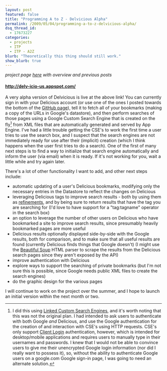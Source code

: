 ```yaml
---
layout: post
featured: false
title: "Programming A to Z - Delvicious Alpha"
permalink: /2009/05/04/programming-a-to-z-delvicious-alpha/
dsq_thread_id:
  - 17673227
categories:
  - projects
  - ITP
  - ITP - A2Z
blurb: "Theoretically this thing should still work."
show_blurb: true
---
```

*project page [here][1] with overview and previous posts*  
#### <http://delv-icio-us.appspot.com/>

A very alpha version of Delvicious is live at the above link! You can currently sign in with your Delicious account (or use one of the ones I posted towards the bottom of the [GitHub page][2]), tell it to fetch all of your bookmarks (making a copy of the URLs in Google's datastore), and then perform searches of those pages using a Google Custom Search Engine that is created on the fly[^1] from XML files that are automatically generated and served by App Engine. I've had a little trouble getting the CSE's to work the first time a user tries to use the search box, and I suspect that the search engines are not immediately ready for use after their (implicit) creation (which I think happens when the user first tries to do a search). One of the first of many next steps is to find a way to initialize that search engine automatically and inform the user (via email) when it is ready. If it's not working for you, wait a little while and try again later.

There's a lot of other functionality I want to add, and other next steps include:

 * automatic updating of a user's Delicious bookmarks, modifying only the necessary entries in the Datastore to reflect the changes on Delicious
 * leveraging Delicious tags to improve search results - both by using them as [refinements][3], and by being sure to return results that have the tag you are searching for (I'd love to have support for a "tag:tagname" operator in the search box)
 * an option to leverage the number of other users on Delicious who have bookmarked a site to improve search results, since presumably heavily bookmarked pages are more useful
 * Delicious results optionally displayed side-by-side with the Google results, both for comparison, and to make sure that all useful results are found (currently Delicious finds things that Google doesn't) (I might use the [Beautiful Soup][4] HTML parser to scrape the results from the Delicious search pages since they aren't exposed by the API)
 * improve authentication with Delicious
 * explore ways to support the searching of private bookmarks (but I'm not sure this is possible, since Google needs public XML files to create the search engines)
 * do the graphic design for the various pages

I will continue to work on the project over the summer, and I hope to launch an initial version within the next month or two.

[^1]: I did this using [Linked Custom Search Engines][5], and it's worth noting that this was not the original plan. I had intended to ask users to authenticate with both Google *and* Delicious, and use the Google authentication for the creation of and interaction with CSE's using HTTP requests. CSE's only support [Client Login][6] authentication, however, which is intended for desktop/mobile applications and requires users to manually type in their usernames and passwords. I knew that I would not be able to convince users to give me their unencrypted Google login information (nor did I really want to possess it), so, without the ability to authenticate Google users on a google.com Google sign-in page, I was going to need an alternate solution.

 [1]: /delvicious/
 [2]: http://github.com/lehrblogger/delvicious
 [3]: http://code.google.com/intl/en/apis/customsearch/docs/refinements.html
 [4]: http://www.crummy.com/software/BeautifulSoup/
 [5]: http://www.google.com/coop/docs/cse/cref.html
 [6]: http://code.google.com/intl/en/apis/gdata/auth.html#ClientLogin
